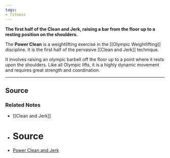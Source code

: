 ```yaml
---
tags:
- fitness
---
```

**The first half of the Clean and Jerk, raising a bar from the floor up to a resting position on the shoulders.**

The **Power Clean** is a weightlifting exercise in the [[Olympic Weightlifting]] discipline. It is the first half of the pervasive [[Clean and Jerk]] technique.

It involves raising an olympic barbell off the floor up to a point where it rests upon the shoulders. Like all Olympic lifts, it is a highly dynamic movement and requires great strength and coordination.

---

## Source

### Related Notes
- [[Clean and Jerk]] 
- # Source
- [Power Clean and Jerk](https://exrx.net/WeightExercises/OlympicLifts/PowerCleanJerk)